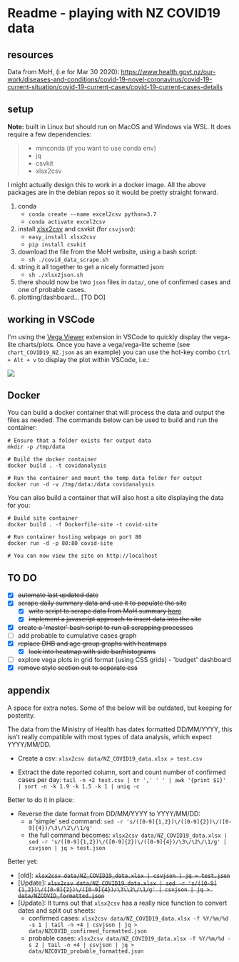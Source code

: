 # Readme - playing with NZ COVID19 data

## resources

Data from MoH, (i.e for Mar 30 2020): https://www.health.govt.nz/our-work/diseases-and-conditions/covid-19-novel-coronavirus/covid-19-current-situation/covid-19-current-cases/covid-19-current-cases-details

## setup

**Note:** built in Linux but should run on MacOS and Windows via WSL. It does require a few dependencies:
>  + minconda (if you want to use conda env)
>  + jq
>  + csvkit
>  + xlsx2csv

I might actually design this to work in a docker image. All the above packages are in the debian repos so it would be pretty straight forward.

1. conda 
   *  `conda create --name excel2csv python=3.7`
   *  `conda activate excel2csv`
2. install [xlsx2csv](https://github.com/dilshod/xlsx2csv) and csvkit (for `csvjson`):
   * `easy_install xlsx2csv`
   * `pip install csvkit`
3. download the file from the MoH website, using a bash script:
   * `sh ./covid_data_scrape.sh`
4. string it all together to get a nicely formatted json:
   * `sh ./xlsx2json.sh`
5. there should now be two `json` files in `data/`, one of confirmed cases and one of probable cases.
6. plotting/dashboard... [TO DO]

## working in VSCode

I'm using the [Vega Viewer](https://marketplace.visualstudio.com/items?itemName=RandomFractalsInc.vscode-vega-viewer) extension in VSCode to quickly display the vega-lite charts/plots. Once you have a vega/vega-lite scheme (see `chart_COVID19_NZ.json` as an example) you can use the hot-key combo `Ctrl + Alt + v` to display the plot within VSCode, i.e.:

![](vscode_example.png)

## Docker

You can build a docker container that will process the data and output the files as needed. The commands below can be used to build and run the container:

```
# Ensure that a folder exists for output data
mkdir -p /tmp/data

# Build the docker container
docker build . -t covidanalysis

# Run the container and mount the temp data folder for output
docker run -d -v /tmp/data:/data covidanalysis
```

You can also build a container that will also host a site displaying the data for you:

```
# Build site container
docker build . -f Dockerfile-site -t covid-site

# Run container hosting webpage on port 80
docker run -d -p 80:80 covid-site

# You can now view the site on http://localhost
```

## TO DO

- [X] ~~automate last updated date~~
- [X] ~~scrape daily summary data and use it to populate the site~~
  - [X] ~~write script to scrape data from MoH summary [here](https://www.health.govt.nz/our-work/diseases-and-conditions/covid-19-novel-coronavirus/covid-19-current-situation/covid-19-current-cases)~~
  - [X] ~~implement a javascript approach to insert data into the site~~
- [X] ~~create a 'master' bash script to run all scrapping processes~~
- [ ] add probable to cumulative cases graph
- [X] ~~replace DHB and age group graphs with heatmaps~~
  - [X] ~~look into heatmap with side bar/histograms~~
- [ ] explore vega plots in grid format (using CSS grids) - 'budget' dashboard
- [X] ~~remove style section out to separate css~~

## appendix

A space for extra notes. Some of the below will be outdated, but keeping for posterity.

The data from the Ministry of Health has dates formatted DD/MM/YYYY, this isn't really compatible with most types of data analysis, which expect YYYY/MM/DD.

* Create a csv:
`xlsx2csv data/NZ_COVID19_data.xlsx > test.csv`  

* Extract the date reported column, sort and count number of confirmed cases per day:
`tail -n +2 test.csv | tr ',' ' ' | awk '{print $1}' | sort -n -k 1.9 -k 1.5 -k 1 | uniq -c`

Better to do it in place:

* Reverse the date format from DD/MM/YYYY to YYYY/MM/DD:
  * a 'simple' sed command:
`sed -r 's/([0-9]{1,2})\/([0-9]{2})\/([0-9]{4})/\3\/\2\/\1/g'`
  * the full command becomes:
`xlsx2csv data/NZ_COVID19_data.xlsx | sed -r 's/([0-9]{1,2})\/([0-9]{2})\/([0-9]{4})/\3\/\2\/\1/g' | csvjson | jq > test.json`

Better yet:

* [old]: ~~`xlsx2csv data/NZ_COVID19_data.xlsx | csvjson | jq > test.json`~~
* [Update]: ~~`xlsx2csv data/NZ_COVID19_data.xlsx | sed -r 's/([0-9]{1,2})\/([0-9]{2})\/([0-9]{4})/\3\\2\/\1/g' | csvjson | jq > data/NZCOVID_formatted.json`~~
* [Update]: It turns out that `xlsx2csv` has a really nice function to convert dates and split out sheets:
  * confirmed cases: `xlsx2csv data/NZ_COVID19_data.xlsx -f %Y/%m/%d -s 1 | tail -n +4 | csvjson | jq > data/NZCOVID_confirmed_formatted.json`
  * probable cases: `xlsx2csv data/NZ_COVID19_data.xlsx -f %Y/%m/%d -s 2 | tail -n +4 | csvjson | jq > data/NZCOVID_probable_formatted.json`